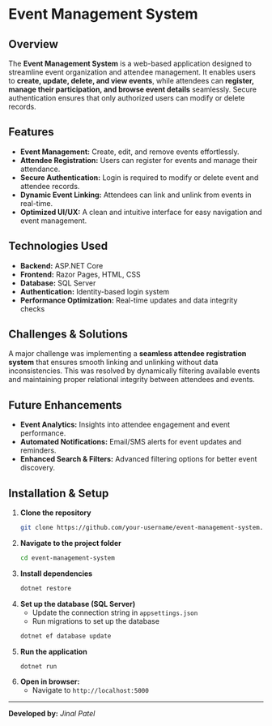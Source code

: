 # Event Management System

## Overview
The **Event Management System** is a web-based application designed to streamline event organization and attendee management. It enables users to **create, update, delete, and view events**, while attendees can **register, manage their participation, and browse event details** seamlessly. Secure authentication ensures that only authorized users can modify or delete records.

## Features
- **Event Management:** Create, edit, and remove events effortlessly.
- **Attendee Registration:** Users can register for events and manage their attendance.
- **Secure Authentication:** Login is required to modify or delete event and attendee records.
- **Dynamic Event Linking:** Attendees can link and unlink from events in real-time.
- **Optimized UI/UX:** A clean and intuitive interface for easy navigation and event management.

## Technologies Used
- **Backend:** ASP.NET Core
- **Frontend:** Razor Pages, HTML, CSS
- **Database:** SQL Server
- **Authentication:** Identity-based login system
- **Performance Optimization:** Real-time updates and data integrity checks

## Challenges & Solutions
A major challenge was implementing a **seamless attendee registration system** that ensures smooth linking and unlinking without data inconsistencies. This was resolved by dynamically filtering available events and maintaining proper relational integrity between attendees and events.

## Future Enhancements
- **Event Analytics:** Insights into attendee engagement and event performance.
- **Automated Notifications:** Email/SMS alerts for event updates and reminders.
- **Enhanced Search & Filters:** Advanced filtering options for better event discovery.

## Installation & Setup
1. **Clone the repository**
   ```bash
   git clone https://github.com/your-username/event-management-system.git
   ```
2. **Navigate to the project folder**
   ```bash
   cd event-management-system
   ```
3. **Install dependencies**
   ```bash
   dotnet restore
   ```
4. **Set up the database (SQL Server)**
   - Update the connection string in `appsettings.json`
   - Run migrations to set up the database
   ```bash
   dotnet ef database update
   ```
5. **Run the application**
   ```bash
   dotnet run
   ```
6. **Open in browser:**
   - Navigate to `http://localhost:5000`

---
**Developed by:** *Jinal Patel*

